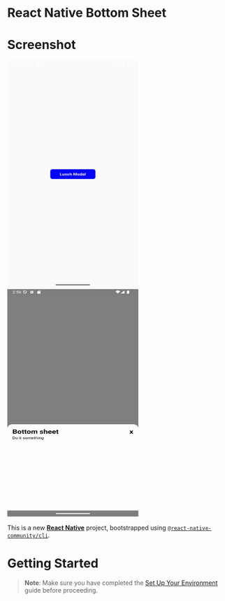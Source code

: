 # React Native Bottom Sheet

# Screenshot

<img src="https://github.com/phyolinwai/rnbottomsheet/blob/main/screenshots/1.png?raw=true" width="300" height="520"> <img src="https://github.com/phyolinwai/rnbottomsheet/blob/main/screenshots/2.png?raw=true" width="300" height="520">

This is a new [**React Native**](https://reactnative.dev) project, bootstrapped using [`@react-native-community/cli`](https://github.com/react-native-community/cli).

# Getting Started

> **Note**: Make sure you have completed the [Set Up Your Environment](https://reactnative.dev/docs/set-up-your-environment) guide before proceeding.
